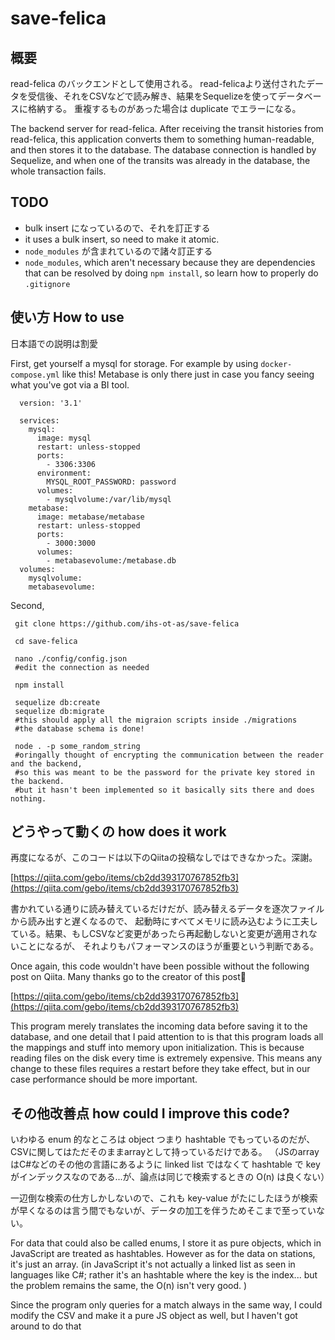 # save-felica

## 概要
read-felica のバックエンドとして使用される。 read-felicaより送付されたデータを受信後、それをCSVなどで読み解き、結果をSequelizeを使ってデータベースに格納する。
重複するものがあった場合は duplicate でエラーになる。

The backend server for read-felica. After receiving the transit histories from read-felica, this application converts them to something human-readable, and then stores it to the database. 
The database connection is handled by Sequelize, and when one of the transits was already in the database, the whole transaction fails.

## TODO
<ul>
<li> bulk insert になっているので、それを訂正する </li>
<li>it uses a bulk insert, so need to make it atomic.</li>
<li> <code>node_modules</code> が含まれているので諸々訂正する </li>
     <li> <code>node_modules</code>, which aren't necessary because they are dependencies that can be resolved by doing <code>npm install</code>, so learn how to properly do <code>.gitignore</code></li>
</ul>

## 使い方 How to use
日本語での説明は割愛

First, get yourself a mysql for storage. For example by using <code>docker-compose.yml</code> like this!
Metabase is only there just in case you fancy seeing what you've got via a BI tool.
     
      version: '3.1'

      services:
        mysql:
          image: mysql
          restart: unless-stopped
          ports:
            - 3306:3306
          environment: 
            MYSQL_ROOT_PASSWORD: password
          volumes:
            - mysqlvolume:/var/lib/mysql
        metabase:
          image: metabase/metabase
          restart: unless-stopped
          ports:
            - 3000:3000
          volumes:
            - metabasevolume:/metabase.db  
      volumes:
        mysqlvolume:
        metabasevolume:

Second,

     git clone https://github.com/ihs-ot-as/save-felica
     
     cd save-felica 
     
     nano ./config/config.json 
     #edit the connection as needed
     
     npm install 
     
     sequelize db:create
     sequelize db:migrate 
     #this should apply all the migraion scripts inside ./migrations
     #the database schema is done!
     
     node . -p some_random_string
     #oringally thought of encrypting the communication between the reader and the backend, 
     #so this was meant to be the password for the private key stored in the backend.
     #but it hasn't been implemented so it basically sits there and does nothing.
     

## どうやって動くの how does it work
再度になるが、このコードは以下のQiitaの投稿なしではできなかった。深謝。

[https://qiita.com/gebo/items/cb2dd393170767852fb3](https://qiita.com/gebo/items/cb2dd393170767852fb3)

書かれている通りに読み替えているだけだが、読み替えるデータを逐次ファイルから読み出すと遅くなるので、
起動時にすべてメモリに読み込むように工夫している。結果、もしCSVなど変更があったら再起動しないと変更が適用されないことになるが、
それよりもパフォーマンスのほうが重要という判断である。


Once again, this code wouldn't have been possible without the following post on Qiita. Many thanks go to the creator of this post🌹

[https://qiita.com/gebo/items/cb2dd393170767852fb3](https://qiita.com/gebo/items/cb2dd393170767852fb3)

This program merely translates the incoming data before saving it to the database, and one detail that I paid attention to is that this program loads all the mappings and stuff into memory upon initialization. This is because reading files on the disk every time is extremely expensive. This means any change to these files requires a restart before they take effect, but in our case performance should be more important.

## その他改善点 how could I improve this code?
いわゆる enum 的なところは object つまり hashtable でもっているのだが、CSVに関してはただそのままarrayとして持っているだけである。
（JSのarrayはC#などのその他の言語にあるように linked list ではなくて hashtable で key がインデックスなのである...が、論点は同じで検索するときの O(n) は良くない）

一辺倒な検索の仕方しかしないので、これも key-value がたにしたほうが検索が早くなるのは言う間でもないが、データの加工を伴うためそこまで至っていない。



For data that could also be called enums, I store it as pure objects, which in JavaScript are treated as hashtables. However as for the data on stations, it's just an array.
(in JavaScript it's not actually a linked list as seen in languages like C#; rather it's an hashtable where the key is the index... but the problem remains the same, the O(n) isn't very good. )

Since the program only queries for a match always in the same way, I could modify the CSV and make it a pure JS object as well, but I haven't got around to do that





